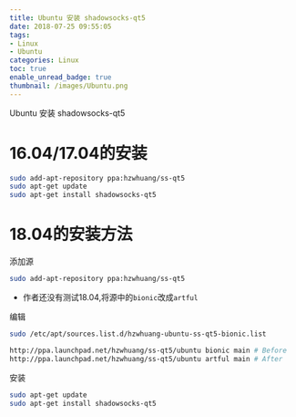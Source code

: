 ```yaml
---
title: Ubuntu 安装 shadowsocks-qt5
date: 2018-07-25 09:55:05
tags:
- Linux
- Ubuntu
categories: Linux
toc: true
enable_unread_badge: true
thumbnail: /images/Ubuntu.png
---
```

 Ubuntu 安装 shadowsocks-qt5
<!--more-->
# 16.04/17.04的安装
```sh
sudo add-apt-repository ppa:hzwhuang/ss-qt5
sudo apt-get update
sudo apt-get install shadowsocks-qt5
```
# 18.04的安装方法
添加源
```sh
sudo add-apt-repository ppa:hzwhuang/ss-qt5
```
- 作者还没有测试18.04,将源中的`bionic`改成`artful`

编辑
```sh
sudo /etc/apt/sources.list.d/hzwhuang-ubuntu-ss-qt5-bionic.list
```
	
```sh
http://ppa.launchpad.net/hzwhuang/ss-qt5/ubuntu bionic main # Before  
http://ppa.launchpad.net/hzwhuang/ss-qt5/ubuntu artful main # After
```

安装
```sh
sudo apt-get update
sudo apt-get install shadowsocks-qt5
```
